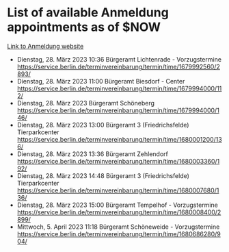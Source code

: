 # List of available Anmeldung appointments as of $NOW
[Link to Anmeldung website](https://service.berlin.de/terminvereinbarung/termin/tag.php?termin=1&anliegen[]=120686&dienstleisterlist=122210,122217,327316,122219,327312,122227,327314,122231,327346,122243,327348,122254,122252,329742,122260,329745,122262,329748,122271,327278,122273,327274,122277,327276,330436,122280,327294,122282,327290,122284,327292,122291,327270,122285,327266,122286,327264,122296,327268,150230,329760,122297,327286,122294,327284,122312,329763,122314,329775,122304,327330,122311,327334,122309,327332,317869,122281,327352,122279,329772,122283,122276,327324,122274,327326,122267,329766,122246,327318,122251,327320,122257,327322,122208,327298,122226,327300&herkunft=http%3A%2F%2Fservice.berlin.de%2Fdienstleistung%2F120686%2F)
- Dienstag, 28. März 2023 10:36 Bürgeramt Lichtenrade - Vorzugstermine https://service.berlin.de/terminvereinbarung/termin/time/1679992560/2893/
- Dienstag, 28. März 2023 11:00 Bürgeramt Biesdorf - Center https://service.berlin.de/terminvereinbarung/termin/time/1679994000/112/
- Dienstag, 28. März 2023  Bürgeramt Schöneberg https://service.berlin.de/terminvereinbarung/termin/time/1679994000/146/
- Dienstag, 28. März 2023 13:00 Bürgeramt 3 (Friedrichsfelde) Tierparkcenter https://service.berlin.de/terminvereinbarung/termin/time/1680001200/136/
- Dienstag, 28. März 2023 13:36 Bürgeramt Zehlendorf https://service.berlin.de/terminvereinbarung/termin/time/1680003360/192/
- Dienstag, 28. März 2023 14:48 Bürgeramt 3 (Friedrichsfelde) Tierparkcenter https://service.berlin.de/terminvereinbarung/termin/time/1680007680/136/
- Dienstag, 28. März 2023 15:00 Bürgeramt Tempelhof - Vorzugstermine https://service.berlin.de/terminvereinbarung/termin/time/1680008400/2899/
- Mittwoch, 5. April 2023 11:18 Bürgeramt Schöneweide - Vorzugstermine https://service.berlin.de/terminvereinbarung/termin/time/1680686280/904/

